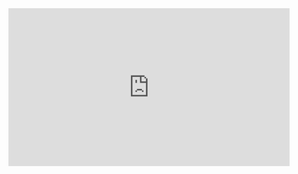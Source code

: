 <iframe width="560" height="315" src="https://www.youtube.com/embed/5XInx1I9oVA?si=HzVnDXX-mX9-VLxR" title="YouTube video player" frameborder="0" allow="accelerometer; autoplay; clipboard-write; encrypted-media; gyroscope; picture-in-picture; web-share" allowfullscreen></iframe>
